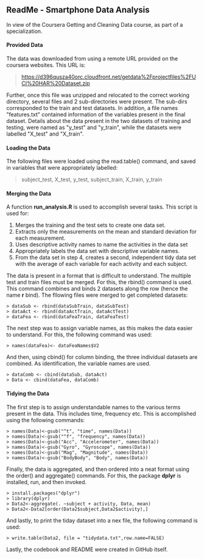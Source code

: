 ## ReadMe - Smartphone Data Analysis
In view of the Coursera Getting and Cleaning Data course, as part of a specialization.

#### Provided Data

The data was downloaded from using a remote URL provided on the coursera websites. This URL is:
> https://d396qusza40orc.cloudfront.net/getdata%2Fprojectfiles%2FUCI%20HAR%20Dataset.zip

Further, once this file was unzipped and relocated to the correct working directory, several files and 2 sub-directories were present. The sub-dirs corresponded to the train and test datasets. In addition, a file names "features.txt" contained information of the variables present in the final dataset. Details about the data present in the two datasets of training and testing, were named as "y_test" and "y_train", while the datasets were labelled "X_test" and "X_train".

#### Loading the Data

The following files were loaded using the read.table() command, and saved in variables that were appropriately labelled:
> subject_test, 
> X_test, 
> y_test, 
> subject_train, 
> X_train, 
> y_train

#### Merging the Data

A function **run_analysis.R** is used to accomplish several tasks. This script is used for:
1. Merges the training and the test sets to create one data set.
2. Extracts only the measurements on the mean and standard deviation for each measurement.
3. Uses descriptive activity names to name the activities in the data set
4. Appropriately labels the data set with descriptive variable names.
5. From the data set in step 4, creates a second, independent tidy data set with the average of each variable for each activity and each subject.

The data is present in a format that is difficult to understand. The multiple test and train files must be merged. For this, the rbind() command is used. This command combines and binds 2 datasets along the row (hence the name **r** bind). The fllowing files were merged to get completed datasets:

```
> dataSub <- rbind(dataSubTrain, dataSubTest)
> dataAct <- rbind(dataActTrain, dataActTest)
> dataFea <- rbind(dataFeaTrain, dataFeaTest)
```

The next step was to assign variable names, as this makes the data easier to understand. For this, the following command was used:
```
> names(dataFea)<- dataFeaNames$V2
```
And then, using cbind() for column binding, the three individual datasets are combined. As identification, the variable names are used.
```
> dataComb <- cbind(dataSub, dataAct)
> Data <- cbind(dataFea, dataComb)
```

#### Tidying the Data

The first step is to assign understandable names to the various terms present in the data. This includes time, frequency etc. This is accomplished using the following commands:
```
> names(Data)<-gsub("^t", "time", names(Data))
> names(Data)<-gsub("^f", "frequency", names(Data))
> names(Data)<-gsub("Acc", "Accelerometer", names(Data))
> names(Data)<-gsub("Gyro", "Gyroscope", names(Data))
> names(Data)<-gsub("Mag", "Magnitude", names(Data))
> names(Data)<-gsub("BodyBody", "Body", names(Data))
```

Finally, the data is aggregated, and then ordered into a neat format using the order() and aggregate() commands. For this, the package **dplyr** is installed, run, and then invoked.
```
> install.packages("dplyr")
> library(dplyr)
> Data2<-aggregate(. ~subject + activity, Data, mean)
> Data2<-Data2[order(Data2$subject,Data2$activity),]
```

And lastly, to print the tiday dataset into a nex file, the following command is used:
```
> write.table(Data2, file = "tidydata.txt",row.name=FALSE)
```

Lastly, the codebook and README were created in GitHub itself.
